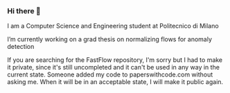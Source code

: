 ### Hi there 👋

<!--
**AlessioGalluccio/AlessioGalluccio** is a ✨ _special_ ✨ repository because its `README.md` (this file) appears on your GitHub profile.

Here are some ideas to get you started:

- 🔭 I’m currently working ...
- 🌱 I’m currently learning ...
- 👯 I’m looking to collaborate on ...
- 🤔 I’m looking for help with ...
- 💬 Ask me about ...
- 📫 How to reach me: ...
- 😄 Pronouns: ...
- ⚡ Fun fact: ...
-->

I am a Computer Science and Engineering student at Politecnico di Milano

I’m currently working on a grad thesis on normalizing flows for anomaly detection

If you are searching for the FastFlow repository, I'm sorry but I had to make it private, since it's still uncompleted and it can't be used in any way in the current state. Someone added my code to paperswithcode.com without asking me. When it will be in an acceptable state, I will make it public again.
